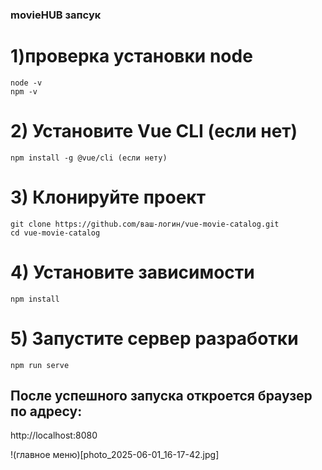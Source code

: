 ### movieHUB запсук
# 1)проверка установки node
    node -v
    npm -v
# 2) Установите Vue CLI (если нет)
    npm install -g @vue/cli (если нету)
# 3) Клонируйте проект
    git clone https://github.com/ваш-логин/vue-movie-catalog.git
    cd vue-movie-catalog
# 4) Установите зависимости
    npm install
# 5) Запустите сервер разработки
    npm run serve
 ## После успешного запуска откроется браузер по адресу:
http://localhost:8080

!(главное меню)[photo_2025-06-01_16-17-42.jpg]
